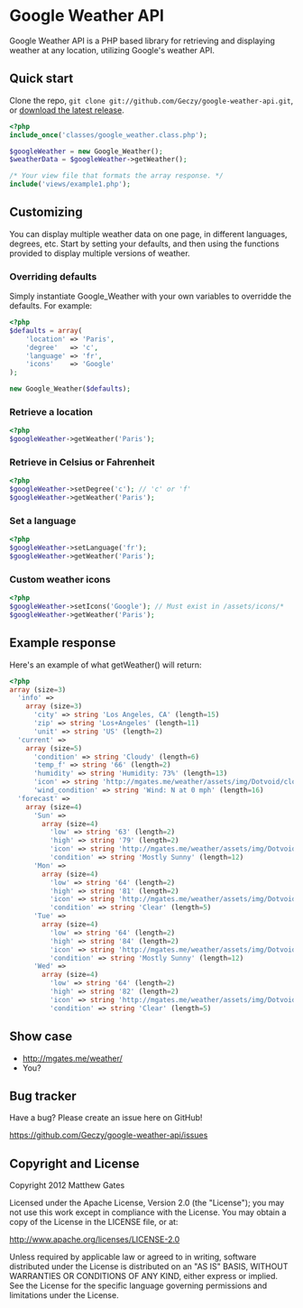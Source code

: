 Google Weather API
=================

Google Weather API is a PHP based library for retrieving and displaying weather at any location, utilizing Google's weather API.

Quick start
------------

Clone the repo, `git clone git://github.com/Geczy/google-weather-api.git`, or [download the latest release](https://github.com/Geczy/google-weather-api/zipball/master).

```php
<?php
include_once('classes/google_weather.class.php');

$googleWeather = new Google_Weather();
$weatherData = $googleWeather->getWeather();

/* Your view file that formats the array response. */
include('views/example1.php');
```

Customizing
------------

You can display multiple weather data on one page, in different languages, degrees, etc.
Start by setting your defaults, and then using the functions provided to display multiple versions of weather.

### Overriding defaults

Simply instantiate Google_Weather with your own variables to overridde the defaults. For example:

```php
<?php
$defaults = array(
	'location' => 'Paris',
	'degree'   => 'c',
	'language' => 'fr',
	'icons'    => 'Google'
);

new Google_Weather($defaults);
```

### Retrieve a location

```php
<?php
$googleWeather->getWeather('Paris');
```

### Retrieve in Celsius or Fahrenheit

```php
<?php
$googleWeather->setDegree('c'); // 'c' or 'f'
$googleWeather->getWeather('Paris');
```

### Set a language

```php
<?php
$googleWeather->setLanguage('fr');
$googleWeather->getWeather('Paris');
```

### Custom weather icons

```php
<?php
$googleWeather->setIcons('Google'); // Must exist in /assets/icons/*
$googleWeather->getWeather('Paris');
```

Example response
------------

Here's an example of what getWeather() will return:

```php
<?php
array (size=3)
  'info' =>
	array (size=3)
	  'city' => string 'Los Angeles, CA' (length=15)
	  'zip' => string 'Los+Angeles' (length=11)
	  'unit' => string 'US' (length=2)
  'current' =>
	array (size=5)
	  'condition' => string 'Cloudy' (length=6)
	  'temp_f' => string '66' (length=2)
	  'humidity' => string 'Humidity: 73%' (length=13)
	  'icon' => string 'http://mgates.me/weather/assets/img/Dotvoid/cloudy.gif' (length=94)
	  'wind_condition' => string 'Wind: N at 0 mph' (length=16)
  'forecast' =>
	array (size=4)
	  'Sun' =>
		array (size=4)
		  'low' => string '63' (length=2)
		  'high' => string '79' (length=2)
		  'icon' => string 'http://mgates.me/weather/assets/img/Dotvoid/mostly_sunny.gif' (length=100)
		  'condition' => string 'Mostly Sunny' (length=12)
	  'Mon' =>
		array (size=4)
		  'low' => string '64' (length=2)
		  'high' => string '81' (length=2)
		  'icon' => string 'http://mgates.me/weather/assets/img/Dotvoid/sunny.gif' (length=93)
		  'condition' => string 'Clear' (length=5)
	  'Tue' =>
		array (size=4)
		  'low' => string '64' (length=2)
		  'high' => string '84' (length=2)
		  'icon' => string 'http://mgates.me/weather/assets/img/Dotvoid/mostly_sunny.gif' (length=100)
		  'condition' => string 'Mostly Sunny' (length=12)
	  'Wed' =>
		array (size=4)
		  'low' => string '64' (length=2)
		  'high' => string '82' (length=2)
		  'icon' => string 'http://mgates.me/weather/assets/img/Dotvoid/sunny.gif' (length=93)
		  'condition' => string 'Clear' (length=5)
```

Show case
------------

* http://mgates.me/weather/
* You?

Bug tracker
-----------

Have a bug? Please create an issue here on GitHub!

https://github.com/Geczy/google-weather-api/issues

Copyright and License
---------------------

Copyright 2012 Matthew Gates

Licensed under the Apache License, Version 2.0 (the "License"); you may not use this work except in
compliance with the License. You may obtain a copy of the License in the LICENSE file, or at:

http://www.apache.org/licenses/LICENSE-2.0

Unless required by applicable law or agreed to in writing, software distributed under the License is
distributed on an "AS IS" BASIS, WITHOUT WARRANTIES OR CONDITIONS OF ANY KIND, either express or implied.
See the License for the specific language governing permissions and limitations under the License.